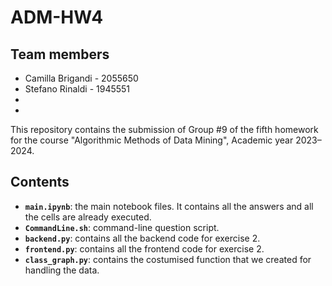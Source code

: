 # ADM-HW4

## Team members
* Camilla Brigandi - 2055650
* Stefano Rinaldi - 1945551
* 
*

This repository contains the submission of Group #9 of the fifth homework for the course "Algorithmic Methods of Data Mining", Academic year 2023–2024.

## Contents

* __`main.ipynb`__: the main notebook files. It contains all the answers and all the cells are already executed. <br>
* __`CommandLine.sh`__: command-line question script. <br>
* __`backend.py`__: contains all the backend code for exercise 2. <br>
* __`frontend.py`__: contains all the frontend code for exercise 2. <br>
* __`class_graph.py`__: contains the costumised function that we created for handling the data. <br>
